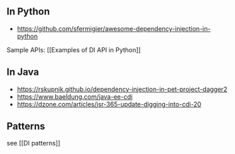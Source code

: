 ## In Python

- https://github.com/sfermigier/awesome-dependency-injection-in-python

Sample APIs: [[Examples of DI API in Python]]
## In Java

- https://rskupnik.github.io/dependency-injection-in-pet-project-dagger2
- https://www.baeldung.com/java-ee-cdi
- https://dzone.com/articles/jsr-365-update-digging-into-cdi-20

## Patterns

see [[DI patterns]]
